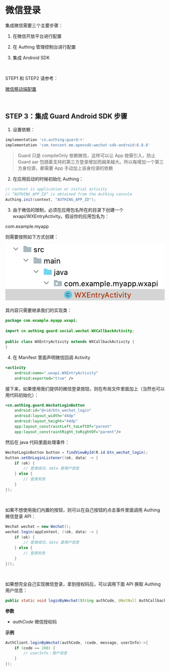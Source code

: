 # 微信登录

<LastUpdated/>

集成微信需要三个主要步骤：
1. 在微信开放平台进行配置

2. 在 Authing 管理控制台进行配置

3. 集成 Android SDK

<br>

STEP1 和 STEP2 请参考：

[微信移动端配置](../../../guides/connections/social/wechat-mobile/README.md)

<br>

## STEP 3：集成 Guard Android SDK 步骤

1. 设置依赖：
```groovy
implementation 'cn.authing:guard:+'
implementation 'com.tencent.mm.opensdk:wechat-sdk-android:6.8.0'
```

>Guard 只是 compileOnly 依赖微信，这样可以让 App 按需引入，防止 Guard aar 包随着支持的第三方登录增加而越来越大。所以每增加一个第三方身份源，都需要 App 手动加上该身份源的依赖

2. 在应用启动的时候初始化 Authing：
```java
// context is application or initial activity
// ”AUTHING_APP_ID“ is obtained from the Authing console
Authing.init(context, "AUTHING_APP_ID");
```

3. 由于微信的限制，必须在应用包名所在的目录下创建一个 wxapi/WXEntryActivity。假设你的应用包名为：

com.example.myapp

则需要按照如下方式创建：

![](./images/wechat/wxentry.png)

其内容只需要继承我们的实现类：

```java
package com.example.myapp.wxapi;

import cn.authing.guard.social.wechat.WXCallbackActivity;

public class WXEntryActivity extends WXCallbackActivity {
}
```

4. 在 Manifest 里面声明微信回调 Activity

```xml
<activity
    android:name=".wxapi.WXEntryActivity"
    android:exported="true" />
```

接下来，如果使用我们提供的微信登录按钮，则在布局文件里面加上（当然也可以用代码初始化）：

```xml
<cn.authing.guard.WechatLoginButton
    android:id="@+id/btn_wechat_login"
    android:layout_width="44dp"
    android:layout_height="44dp"
    app:layout_constraintLeft_toLeftOf="parent"
    app:layout_constraintRight_toRightOf="parent"/>
```

然后在 java 代码里面处理事件：

```java
WechatLoginButton button = findViewById(R.id.btn_wechat_login);
button.setOnLoginListener((ok, data) -> {
    if (ok) {
        // 登录成功，data 是用户信息
    } else {
        // 登录失败
    }
});
```

<br>

如果不想使用我们内置的按钮，则可以在自己按钮的点击事件里面调用 Authing 微信登录 API：

```java
Wechat wechat = new Wechat();
wechat.login(appContext, ((ok, data) -> {
    if (ok) {
        // 登录成功，data 是用户信息
    } else {
        // 登录失败
    }
}));
```

<br>

如果想完全自己实现微信登录，拿到授权码后，可以调用下面 API 换取 Authing 用户信息：

```java
public static void loginByWechat(String authCode, @NotNull AuthCallback<UserInfo> callback)
```

**参数**

* *authCode* 微信授权码

**示例**

```java
AuthClient.loginByWechat(authCode, (code, message, userInfo)->{
    if (code == 200) {
        // userInfo：用户信息
    }
});
```
